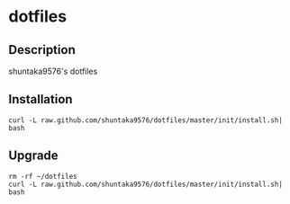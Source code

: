 # dotfiles
## Description
shuntaka9576's dotfiles

## Installation
```
curl -L raw.github.com/shuntaka9576/dotfiles/master/init/install.sh| bash
```

## Upgrade
```
rm -rf ~/dotfiles
curl -L raw.github.com/shuntaka9576/dotfiles/master/init/install.sh| bash
```
